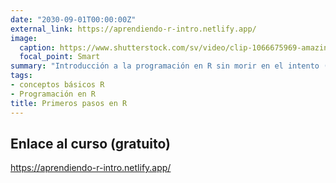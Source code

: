 ```yaml
---
date: "2030-09-01T00:00:00Z"
external_link: https://aprendiendo-r-intro.netlify.app/
image:
  caption: https://www.shutterstock.com/sv/video/clip-1066675969-amazing-pink-neon-r-letter-logo-intro
  focal_point: Smart
summary: "Introducción a la programación en R sin morir en el intento (gratuito y en castellano, dificultad 1/7)"
tags:
- conceptos básicos R
- Programación en R
title: Primeros pasos en R
---
```


## Enlace al curso (gratuito)

https://aprendiendo-r-intro.netlify.app/
